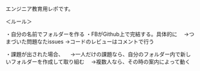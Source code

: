 エンジニア教育用レポです。

＜ルール＞

・自分の名前でフォルダーを作る
・FBがGithub上で完結する。具体的に
　→つまづいた問題なたissues
 →コードのレビューはコメントで行う

・課題が出された場合、
　→一人だけの課題なら、自分のフォルダー内で新しいフォルダーを作成して取り組む
　→複数人なら、その時の案内によって動く
